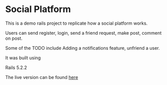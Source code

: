 # Social Platform

This is a demo rails project to replicate how a social platform works.

Users can send register, login, send a friend request, make post, comment on post.

Some of the TODO include 
Adding a notifications feature, unfriend a user.

It was built using 

Rails  5.2.2

 The live version can be found <a href="https://mysterious-woodland-16033.herokuapp.com/">here</a>
